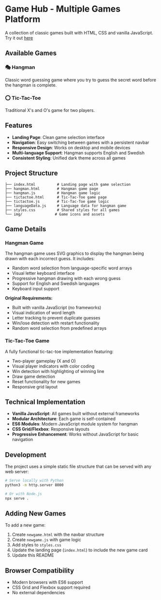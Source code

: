 # Game Hub - Multiple Games Platform

A collection of classic games built with HTML, CSS and vanilla JavaScript.
Try it out [here](https://sockulags.github.io/Lexicon_Hangman/)

## Available Games

### 🎭 Hangman
Classic word guessing game where you try to guess the secret word before the hangman is complete.

### ⭕ Tic-Tac-Toe
Traditional X's and O's game for two players.

## Features

- **Landing Page**: Clean game selection interface
- **Navigation**: Easy switching between games with a persistent navbar
- **Responsive Design**: Works on desktop and mobile devices
- **Multi-language Support**: Hangman supports English and Swedish
- **Consistent Styling**: Unified dark theme across all games

## Project Structure

```
├── index.html          # Landing page with game selection
├── hangman.html        # Hangman game page
├── hangman.js          # Hangman game logic
├── tictactoe.html      # Tic-Tac-Toe game page
├── tictactoe.js        # Tic-Tac-Toe game logic
├── languageData.js     # Language data for hangman game
├── styles.css          # Shared styles for all games
└── img/               # Game icons and assets
```

## Game Details

### Hangman Game
The hangman game uses SVG graphics to display the hangman being drawn with each incorrect guess. It includes:

- Random word selection from language-specific word arrays
- Visual letter keyboard interface
- Progressive hangman drawing with each wrong guess
- Support for English and Swedish languages
- Keyboard input support

**Original Requirements:**
- Built with vanilla JavaScript (no frameworks)
- Visual indication of word length
- Letter tracking to prevent duplicate guesses
- Win/lose detection with restart functionality
- Random word selection from predefined arrays

### Tic-Tac-Toe Game
A fully functional tic-tac-toe implementation featuring:

- Two-player gameplay (X and O)
- Visual player indicators with color coding
- Win detection with highlighting of winning line
- Draw game detection
- Reset functionality for new games
- Responsive grid layout

## Technical Implementation

- **Vanilla JavaScript**: All games built without external frameworks
- **Modular Architecture**: Each game is self-contained
- **ES6 Modules**: Modern JavaScript module system for hangman
- **CSS Grid/Flexbox**: Responsive layouts
- **Progressive Enhancement**: Works without JavaScript for basic navigation

## Development

The project uses a simple static file structure that can be served with any web server:

```bash
# Serve locally with Python
python3 -m http.server 8000

# Or with Node.js
npx serve .
```

## Adding New Games

To add a new game:

1. Create `newgame.html` with the navbar structure
2. Create `newgame.js` with game logic
3. Add styles to `styles.css`
4. Update the landing page (`index.html`) to include the new game card
5. Update this README

## Browser Compatibility

- Modern browsers with ES6 support
- CSS Grid and Flexbox support required
- No external dependencies

